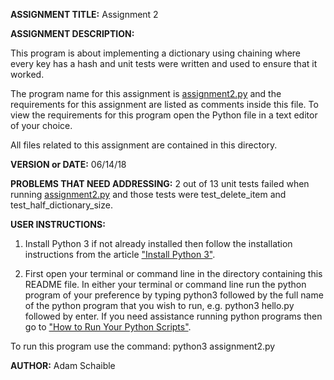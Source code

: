 **ASSIGNMENT TITLE:** Assignment 2

**ASSIGNMENT DESCRIPTION:**

This program is about implementing a dictionary using chaining where every key has a hash and unit tests were written and used to ensure that it worked.

The program name for this assignment is [assignment2.py](https://github.com/AdamSchaible/MSU_Denver/blob/master/CS%202050%20Computer%20Science%202%20(Summer%202018)/Assignment%202/assignment2.py) and the requirements for this assignment are listed as comments inside this file. To view the requirements for this program open the Python file in a text editor of your choice.

All files related to this assignment are contained in this directory.

**VERSION or DATE:** 06/14/18

**PROBLEMS THAT NEED ADDRESSING:** 2 out of 13 unit tests failed when running [assignment2.py](https://github.com/AdamSchaible/MSU_Denver/blob/master/CS%202050%20Computer%20Science%202%20(Summer%202018)/Assignment%202/assignment2.py) and those tests were test_delete_item and test_half_dictionary_size.

**USER INSTRUCTIONS:** 
1) Install Python 3 if not already installed then follow the installation instructions from the article ["Install Python 3"](https://installpython3.com/).

2) First open your terminal or command line in the directory containing this README file. In either your terminal or command line run the python program of your preference by typing python3 followed by the full name of the python program that you wish to run, e.g. python3 hello.py followed by enter. If you need assistance running python programs then go to ["How to Run Your Python Scripts"](https://realpython.com/run-python-scripts/).

To run this program use the command:
python3 assignment2.py

**AUTHOR:** Adam Schaible
